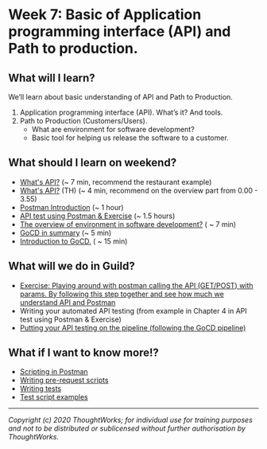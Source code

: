 # Week 7: Basic of Application programming interface (API) and Path to production. 

## What will I learn?

We’ll learn about basic understanding of API and Path to Production.
1. Application programming interface (API). What’s it? And tools.
2. Path to Production (Customers/Users).
    - What are environment for software development?
    - Basic tool for helping us release the software to a customer.


## What should I learn on weekend?

- [What's API?](https://www.youtube.com/watch?v=OVvTv9Hy91Q) (~ 7 min, recommend the restaurant example)
- [What's API?](https://www.youtube.com/watch?v=QzUnwPJPzqA&ab_channel=LINEDevelopersThailand) (TH) (~ 4 min, recommend on the overview part from 0.00 - 3.55) 
- [Postman Introduction](https://learning.postman.com/docs/getting-started/introduction/) (~ 1 hour)
- [API test using Postman & Exercise](https://testautomationu.applitools.com/exploring-service-apis-through-test-automation/) (~ 1.5 hours)
- [The overview of environment in software development?](https://codebots.com/app-development/what-are-environments-in-software-development-a-guide-to-the-development-beta-and-production-environments) ( ~ 7 min)
- [GoCD in summary](https://en.wikipedia.org/wiki/Go_continuous_delivery) (~ 5 min)
- [Introduction to GoCD.](https://docs.gocd.org/current/introduction/concepts_in_go.html) ( ~ 15 min)

## What will we do in Guild?

- [Exercise: Playing around with postman calling the API (GET/POST) with params. By following this step together and see how much we understand API and Postman](https://learning.postman.com/docs/sending-requests/requests/#configuring-request-headers)
- Writing your automated API testing (from example in Chapter 4 in API test using Postman & Exercise)
- [Putting your API testing on the pipeline (following the GoCD pipeline)](https://www.gocd.org/getting-started/part-1/)



## What if I want to know more!?

- [Scripting in Postman](https://learning.postman.com/docs/writing-scripts/intro-to-scripts/)
- [Writing pre-request scripts](https://learning.postman.com/docs/writing-scripts/pre-request-scripts/)
- [Writing tests](https://learning.postman.com/docs/writing-scripts/test-scripts/)
- [Test script examples](https://learning.postman.com/docs/writing-scripts/script-references/test-examples/)


---

*Copyright (c) 2020 ThoughtWorks; for individual use for training purposes and not to be distributed or sublicensed without further authorisation by ThoughtWorks.*
